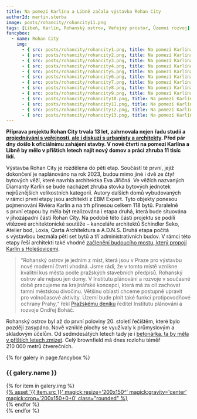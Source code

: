 ```yaml
---
title: Na pomezí Karlína a Libně začala výstavba Rohan City
authorId: martin.sterba
image: posts/rohancity/rohancity11.png
tags: [Libeň, Karlín, Rohanský ostrov, Veřejný prostor, Územní rozvoj]
fancybox:
  - name: Rohan City
    img:
      - { src: posts/rohancity/rohancity1.png, title: Na pomezí Karlína a Libně začala výstavba Rohan City 1 }
      - { src: posts/rohancity/rohancity2.png, title: Na pomezí Karlína a Libně začala výstavba Rohan City 2 }
      - { src: posts/rohancity/rohancity3.png, title: Na pomezí Karlína a Libně začala výstavba Rohan City 3 }
      - { src: posts/rohancity/rohancity4.png, title: Na pomezí Karlína a Libně začala výstavba Rohan City 4 }
      - { src: posts/rohancity/rohancity5.png, title: Na pomezí Karlína a Libně začala výstavba Rohan City 5 }
      - { src: posts/rohancity/rohancity6.png, title: Na pomezí Karlína a Libně začala výstavba Rohan City 6 }
      - { src: posts/rohancity/rohancity7.png, title: Na pomezí Karlína a Libně začala výstavba Rohan City 7 }
      - { src: posts/rohancity/rohancity8.png, title: Na pomezí Karlína a Libně začala výstavba Rohan City 8 }
      - { src: posts/rohancity/rohancity9.png, title: Na pomezí Karlína a Libně začala výstavba Rohan City 9 }
      - { src: posts/rohancity/rohancity10.png, title: Na pomezí Karlína a Libně začala výstavba Rohan City 10 }
      - { src: posts/rohancity/rohancity11.png, title: Na pomezí Karlína a Libně začala výstavba Rohan City 11 }
      - { src: posts/rohancity/rohancity12.png, title: Na pomezí Karlína a Libně začala výstavba Rohan City 12 }
      - { src: posts/rohancity/rohancity13.png, title: Na pomezí Karlína a Libně začala výstavba Rohan City 13 }
---
```


**Příprava projektu Rohan City trvala 13 let, zahrnovala nejen řadu studií a [projednávání s veřejností, ale i diskuzí s urbanisty a architekty](https://praha8.pirati.cz/aktuality/jaka-bude-budoucnost-rohanskeho-ostrova-zapojte-se-do-diskuze.html). Před pár dny došlo k oficiálnímu zahájení stavby. V nové čtvrti na pomezí Karlína a Libně by mělo v příštích letech najít nový domov a práci zhruba 11 tisíc lidí.**

Výstavba Rohan City je rozdělena do pěti etap. Součástí té první, jejíž dokončení je naplánováno na rok 2023, budou mimo jiné i dvě ze čtyř bytových věží, které navrhla architektka Eva Jiřičná. Ve věžích nazvaných Diamanty Karlín se bude nacházet zhruba stovka bytových jednotek nejrůznějších velikostních kategorií. Autory dalších domů vybudovaných v rámci první etapy jsou architekti z EBM Expert. Tyto objekty ponesou pojmenování Riviéra Karlín a na trh přinesou celkem 118 bytů. Paralelně s první etapou by měla být realizována i etapa druhá, která bude situována v jihozápadní části Rohan City. Na podobě této části projektu se podílí vítězové architektonické soutěže – kanceláře architektů Schindler Seko, Atelier bod, Loxia, Qarta Architektura a A.D.N.S. Druhá etapa počítá s výstavbou bezmála pěti set bytů a tří administrativních budov. V rámci této etapy řeší architekti také vhodné [začlenění budoucího mostu, který propojí Karlín s Holešovicemi](https://praha8.pirati.cz/aktuality/kudy-povede-novy-rohansky-most.html).

>"Rohanský ostrov je jedním z míst, která jsou v Praze pro výstavbu nové moderní čtvrti vhodná. Jsme rádi, že v tomto místě vznikne kvalitní kus města podle pražských stavebních předpisů. Rohanský ostrov ale nejsou jen domy. V Institutu plánování a rozvoje v současné době pracujeme na krajinářské koncepci, která má za cíl zachovat tamní městskou divočinu. Většinu oblasti chceme postupně upravit pro volnočasové aktivity. Území bude plnit také funkci protipovodňové ochrany Prahy,“ řekl [Pražskému deníku](https://prazsky.denik.cz/zpravy_region/rohan-city-stavba-ctvrt-praha-20210916.html) ředitel Institutu plánování a rozvoje Ondřej Boháč.

Rohanský ostrov byl až do první poloviny 20. století řečištěm, které bylo později zasypáno. Nově vzniklé plochy se využívaly k průmyslovým a skladovým účelům. Od sedmdesátých letech tady je i [betonárka, ta by měla v příštích letech zmizet](https://praha8.pirati.cz/aktuality/neprodlouzili-jsme-smlouvu-s-betonarkou.html). Celý brownfield má dnes rozlohu téměř 210 000 metrů čtverečních.

{% for galery in page.fancybox %}
<div class="mt-4">
  <h3>{{ galery.name }}</h3>
  <div class="grid grid-cols-4 gap-4">
  {% for item in galery.img %}
    <div class="">
      <a data-fancybox="gallery" href="{% asset '{{ item.src }}' @path %}" data-caption="{{ item.title }}">{% asset '{{ item.src }}' magick:resize='200x150^' magick:gravity='center' magick:crop='200x150+0+0' class="rounded" %}</a>
    </div>
  {% endfor %}
  </div>
</div>
{% endfor %}

